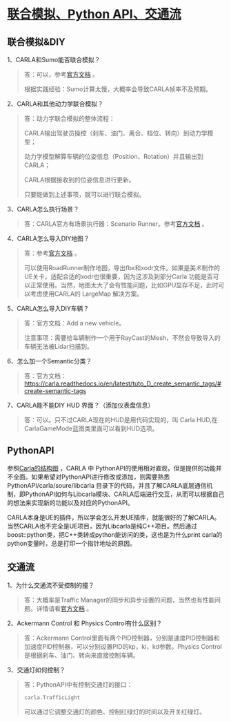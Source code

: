 # [联合模拟、Python API、交通流](https://mp.weixin.qq.com/s/Wku__z8GY0LQO8D8lznueA)


## 联合模拟&DIY


1、CARLA和Sumo能否联合模拟？

> 答：可以，参考[官方文档](https://carla.readthedocs.io/en/latest/adv_sumo/) 。
> 
> 根据实践经验：Sumo计算太慢，大概率会导致CARLA帧率不及预期。



2、CARLA和其他动力学联合模拟？

> 答：动力学联合模拟的整体流程：
> 
> CARLA输出驾驶员操控（刹车、油门、离合、档位、转向）到动力学模型；
> 
> 动力学模型解算车辆的位姿信息（Position、Rotation）并且输出到CARLA；
> 
> CARLA根据接收到的位姿信息进行更新。
>
> 只要能做到上述事项，就可以进行联合模拟。



3、CARLA怎么执行场景？

> 答：CARLA官方有场景执行器：Scenario Runner。参考[官方文档](https://carla.readthedocs.io/en/latest/ts_traffic_simulation_overview/#scenario-runner-and-openscenario) 。


4、CARLA怎么导入DIY地图？

> 答：参考[官方文档](https://carla.readthedocs.io/en/latest/core_map/#custom-maps) 。
> 
> 可以使用RoadRunner制作地图，导出fbx和xodr文件。如果是美术制作的UE关卡，适配合适的xodr也很重要，因为这涉及到部分Carla 功能是否可以正常使用。当然，地图太大了会有性能问题，比如GPU显存不足，此时可以考虑使用CARLA的 LargeMap 解决方案。


5、CARLA怎么导入DIY车辆？

> 答：官方文档：Add a new vehicle。
> 
> 注意事项：需要给车辆制作一个用于RayCast的Mesh，不然会导致导入的车辆无法被Lidar扫描到。


6、怎么加一个Semantic分类？

> 答：官方文档：https://carla.readthedocs.io/en/latest/tuto_D_create_semantic_tags/#create-semantic-tags


7、CARLA能不能DIY HUD 界面？（添加仪表盘信息）

> 答：可以。只不过CARLA现在的HUD是用代码实现的，叫 Carla  HUD,在CarlaGameMode蓝图类里面可以看到HUD选项。


## PythonAPI

参照[Carla的结构图](https://openhutb.github.io/carla_doc/start_introduction/) ，CARLA 中 PythonAPI的使用相对直观，但是提供的功能并不全面。如果希望对PythonAPI进行修改或添加，则需要熟悉 PythonAPI/carla/soure/libcarla 目录下的代码，并且了解CARLA底层通信机制，即PythonAPI如何与Libcarla模块、CARLA后端进行交互，从而可以根据自己的想法来实现新的功能以及对应的PythonAPI。


CARLA本身是UE的插件，所以学会怎么开发UE插件，就能很好的了解CARLA。当然CARLA也不完全是UE项目，因为Libcarla是纯C++项目。然后通过boost::python类，把C++类转成python能访问的类，这也是为什么print carla的python变量时，总是打印一个指针地址的原因。

## 交通流

1、为什么交通流不受控制的撞？

> 答：大概率是Traffic Manager的同步和异步设置的问题，当然也有性能问题。详情请看[官方文档](https://openhutb.github.io/carla_doc/adv_traffic_manager/#traffic-manager) 。



2、Ackermann Control 和 Physics Control有什么区别？

> 答：Ackermann Control里面有两个PID控制器，分别是速度PID控制器和加速度PID控制器，可以分别设置PID的kp，ki，kd参数。Physics Control是根据刹车、油门、转向来直接控制车辆。


3、交通灯如何控制？

> 答：PythonAPI中有控制交通灯的接口：
> 
> ```python
> carla.TrafficLight
> ```
> 
> 可以通过它调整交通灯的颜色、控制红绿灯的时间以及开关红绿灯。

